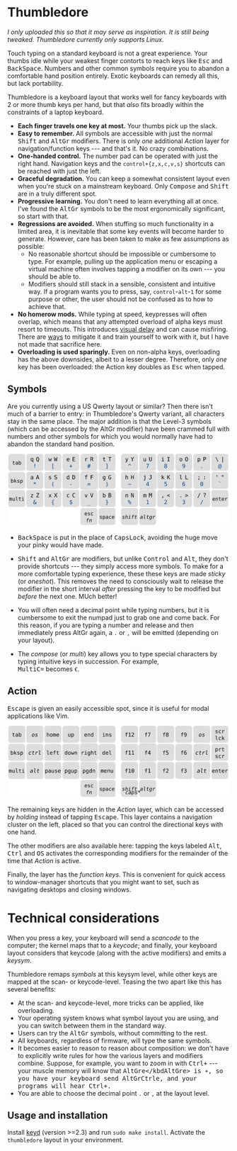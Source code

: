 # Thumbledore

*I only uploaded this so that it may serve as inspiration. It is still 
being tweaked. Thumbledore currently only supports Linux.*

Touch typing on a standard keyboard is not a great experience. Your 
thumbs idle while your weakest finger contorts to reach keys like 
<kbd>Esc</kbd> and <kbd>BackSpace</kbd>. Numbers and other common 
symbols require you to abandon a comfortable hand position entirely. 
Exotic keyboards can remedy all this, but lack portability.

Thumbledore is a keyboard layout that works well for fancy keyboards 
with 2 or more thumb keys per hand, but that *also* fits broadly within 
the constraints of a laptop keyboard.

-   **Each finger travels one key at most.** Your thumbs pick up the slack.
-   **Easy to remember.** All symbols are accessible with just the 
    normal <kbd>Shift</kbd> and <kbd>AltGr</kbd> modifiers. There is 
    only *one* additional *Action* layer for navigation/function keys 
    --- and that's it. No crazy combinations.
-   **One-handed control.** The number pad can be operated with just the 
    right hand. Navigation keys and the `control+{z,x,c,v,s}` shortcuts 
    can be reached with just the left.
-   **Graceful degradation.** You can keep a somewhat consistent layout 
    even when you're stuck on a mainstream keyboard. Only 
    <kbd>Compose</kbd> and <kbd>Shift</kbd> are in a truly different 
    spot.
-   **Progressive learning.** You don't need to learn everything all at 
    once. I've found the <kbd>AltGr</kbd> symbols to be the most 
    ergonomically significant, so start with that.
-   **Regressions are avoided.** When stuffing so much functionality in 
    a limited area, it is inevitable that some key events will become 
    harder to generate. However, care has been taken to make as few 
    assumptions as possible:
    -   No reasonable shortcut should be impossible or cumbersome to 
        type. For example, pulling up the application menu or escaping a 
        virtual machine often involves tapping a modifier on its own --- 
        you should be able to.
    -   Modifiers should still stack in a sensible, consistent and 
        intuitive way. If a program wants you to press, say, 
        `control`-`alt`-`1` for some purpose or other, the user should 
        not be confused as to how to achieve that.
-   **No homerow mods.** While typing at speed, keypresses will often 
    overlap, which means that any attempted overload of alpha keys must 
    resort to timeouts. This introduces [visual delay][pftwp] and can 
    cause misfiring. There are [ways][urob] to mitigate it and train 
    yourself to work with it, but I have not made that sacrifice here.
-   **Overloading is used sparingly.** Even on non-alpha keys, 
    overloading has the above downsides, albeit to a lesser degree. 
    Therefore, only *one* key has been overloaded: the Action key 
    doubles as <kbd>Esc</kbd> when tapped. <!-- This is considered safe 
    because the key is not associated with a modifier, and the `esc` is 
    only registered when the tap is shorter than *x* milliseconds. -->


## Symbols

Are you currently using a US Qwerty layout or similar? Then there isn't 
much of a barrier to entry: in Thumbledore's Qwerty variant, all 
characters stay in the same place. The major addition is that the 
Level-3 symbols (which can be accessed by the AltGr modifier) have been 
crammed full with numbers and other symbols for which you would normally 
have had to abandon the standard hand position.

![The thumbledore-qwerty keyboard layout.](kb-qwerty.svg)

<!-- Symbols were placed according to how often I personally need them, 
drawing inspiration from the [Workman] layout on which keys to assign 
preference.

Because AltGr is pressed with your right-hand thumb, the left-hand side 
of the keyboard is preferred for things like parentheses, while the 
number pad can now be controlled entirely with your right-hand. -->

- <kbd>BackSpace</kbd> is put in the place of <kbd>CapsLock</kbd>, 
  avoiding the huge move your pinky would have made.

- <kbd>Shift</kbd> and <kbd>AltGr</kbd> are modifiers, but unlike 
  <kbd>Control</kbd> and <kbd>Alt</kbd>, they don't provide shortcuts 
  --- they simply access more symbols. To make for a more comfortable 
  typing experience, these these keys are made *sticky* (or *oneshot*). 
  This removes the need to consciously wait to release the modifier in 
  the short interval *after* pressing the key to be modified but 
  *before* the next one. MUch better!

- You will often need a decimal point while typing numbers, but it is 
  cumbersome to exit the numpad just to grab one and come back. For this 
  reason, if you are typing a number and release and then immediately 
  press AltGr again, a `.` or `,` will be emitted (depending on your 
  layout).

- The *compose* (or *multi*) key allows you to type special characters 
  by typing intuitive keys in succession. For example,  
  <kbd>Multi</kbd><kbd>C</kbd><kbd>=</kbd> becomes `€`.

## Action

<kbd>Escape</kbd> is given an easily accessible spot, since it is useful 
for modal applications like Vim.

![The action portion of the Thumbledore keyboard layout.](kb-action.svg)

The remaining keys are hidden in the *Action* layer, which can be 
accessed by *holding* instead of tapping <kbd>Escape</kbd>. This layer 
contains a navigation cluster on the left, placed so that you can 
control the directional keys with one hand.

The other modifiers are also available here: tapping the keys labeled 
<kbd>Alt</kbd>, <kbd>Ctrl</kbd> and <kbd>OS</kbd> activates the 
corresponding modifiers for the remainder of the time that *Action* is 
active.

Finally, the layer has the *function keys*. This is convenient for quick 
access to window-manager shortcuts that you might want to set, such as 
navigating desktops and closing windows.


# Technical considerations

When you press a key, your keyboard will send a *scancode* to the 
computer; the kernel maps that to a *keycode*; and finally, your 
keyboard layout considers that keycode (along with the active modifiers) 
and emits a *keysym*.

Thumbledore remaps *symbols* at this keysym level, while other keys are 
mapped at the scan- or keycode-level. Teasing the two apart like this 
has several benefits:

- At the scan- and keycode-level, more tricks can be applied, like 
  overloading.
- Your operating system knows what symbol layout you are using, and you 
  can switch between them in the standard way.
- Users can try the <kbd>AltGr</kbd> symbols, without committing to the 
  rest.
- All keyboards, regardless of firmware, will type the same symbols.
- It becomes easier to reason to reason about composition: we don't have 
  to explicitly write rules for how the various layers and modifiers 
  combine. Suppose, for example, you want to zoom in with 
  <kbd>Ctrl</kbd><kbd>+</kbd> --- your muscle memory will know that 
  <kbd>AltGr</kbd><kbd>e</kbd<kbd>AltGr</kbd><kbd>e</kbd>> is `+`, so 
  you have your keyboard send 
  <kbd>AltGr</kbd><kbd>Ctrl</kbd><kbd>e</kbd>, and your programs will 
  hear <kbd>Ctrl</kbd><kbd>+</kbd>.
- You are able to choose the decimal point `.` or `,` at the layout 
  level.


## Usage and installation

Install [keyd](https://github.com/rvaiya/keyd) (version >=2.3) and run 
`sudo make install`. Activate the `thumbledore` layout in your 
environment.

<!--
## Other

[Seniply] and [Callum] have similar goals: limited keys and no home-row 
mods.

# Consideration for the thumb keys

-   All thumb keys except space are modifiers or layer keys, because you 
    have full range of motion with the rest of your fingers while 
    holding them.
-   Since we avoid crazy modifier combinations, `sym` and `shift` never 
    make sense to press together. Therefore, they should be on the same 
    finger.
-   `space` should be opposite from  `shift` and `sym`, so that you can 
    still use it while in their respective modes.

-->

<!-- Reading -->
[Preconditions-Guide]: https://precondition.github.io/home-row-mods
[Urob]: https://github.com/urob/zmk-config#timeless-homerow-mods
<!-- About visual latency -->
[pftwp]: https://pavelfatin.com/typing-with-pleasure/#human-side

<!-- Layouts -->
[Colemak-DH]: https://colemakmods.github.io/mod-dh/
[Workman]: https://workmanlayout.org/

<!-- More layouts -->
[Seniply]: https://stevep99.github.io/seniply/
[Callum]: https://github.com/callum-oakley/qmk_firmware/tree/master/users/callum
[Miryoku]: https://github.com/manna-harbour/miryoku
